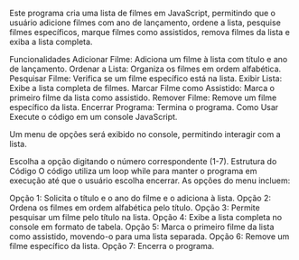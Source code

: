 Este programa cria uma lista de filmes em JavaScript, permitindo que o usuário adicione filmes com ano de lançamento, ordene a lista, pesquise filmes específicos, marque filmes como assistidos, remova filmes da lista e exiba a lista completa.

Funcionalidades
Adicionar Filme: Adiciona um filme à lista com título e ano de lançamento.
Ordenar a Lista: Organiza os filmes em ordem alfabética.
Pesquisar Filme: Verifica se um filme específico está na lista.
Exibir Lista: Exibe a lista completa de filmes.
Marcar Filme como Assistido: Marca o primeiro filme da lista como assistido.
Remover Filme: Remove um filme específico da lista.
Encerrar Programa: Termina o programa.
Como Usar
Execute o código em um console JavaScript.

Um menu de opções será exibido no console, permitindo interagir com a lista.

Escolha a opção digitando o número correspondente (1-7).
Estrutura do Código
O código utiliza um loop while para manter o programa em execução até que o usuário escolha encerrar. As opções do menu incluem:

Opção 1: Solicita o título e o ano do filme e o adiciona à lista.
Opção 2: Ordena os filmes em ordem alfabética pelo título.
Opção 3: Permite pesquisar um filme pelo título na lista.
Opção 4: Exibe a lista completa no console em formato de tabela.
Opção 5: Marca o primeiro filme da lista como assistido, movendo-o para uma lista separada.
Opção 6: Remove um filme específico da lista.
Opção 7: Encerra o programa.